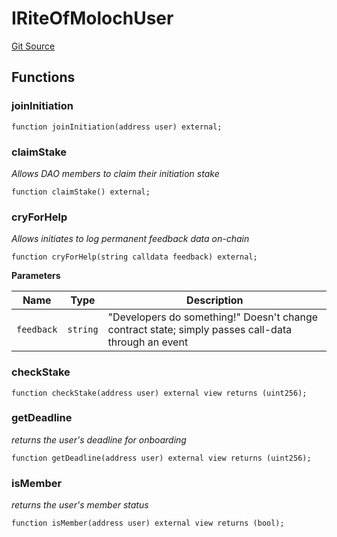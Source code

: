 # IRiteOfMolochUser
[Git Source](https://github.com/bitbeckers/RiteOfMoloch-v1.0/blob/3b83c2a4b53015049ac521ff1124c3303695c3c7/src/interfaces/IROMUser.sol)


## Functions
### joinInitiation


```solidity
function joinInitiation(address user) external;
```

### claimStake

*Allows DAO members to claim their initiation stake*


```solidity
function claimStake() external;
```

### cryForHelp

*Allows initiates to log permanent feedback data on-chain*


```solidity
function cryForHelp(string calldata feedback) external;
```
**Parameters**

|Name|Type|Description|
|----|----|-----------|
|`feedback`|`string`|"Developers do something!" Doesn't change contract state; simply passes call-data through an event|


### checkStake


```solidity
function checkStake(address user) external view returns (uint256);
```

### getDeadline

*returns the user's deadline for onboarding*


```solidity
function getDeadline(address user) external view returns (uint256);
```

### isMember

*returns the user's member status*


```solidity
function isMember(address user) external view returns (bool);
```

